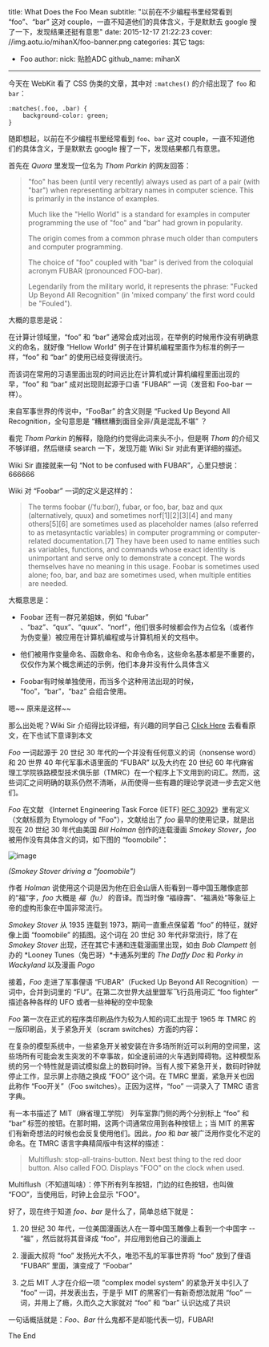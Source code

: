 title: What Does the Foo Mean
subtitle: "以前在不少编程书里经常看到 “foo”、“bar” 这对 couple，一直不知道他们的具体含义，于是默默去 google 搜了一下，发现结果还挺有意思"
date: 2015-12-17 21:22:23
cover: //img.aotu.io/mihanX/foo-banner.png
categories: 其它
tags: 
- Foo
author:
	nick: 贴脸ADC
	github_name: mihanX

---

今天在 WebKit 看了 CSS 伪类的文章，其中对 `:matches()` 的介绍出现了 `foo` 和 `bar`：

	:matches(.foo, .bar) {
		background-color: green;
	}
	
随即想起，以前在不少编程书里经常看到 `foo`、`bar` 这对 couple，一直不知道他们的具体含义，于是默默去 google 搜了一下，发现结果都几有意思。

首先在 *Quora* 里发现一位名为 *Thom Parkin* 的网友回答：

> "foo" has been (until very recently) always used as part of a pair (with "bar") when representing arbitrary names in computer science.  This is primarily in the instance of examples.
> 
> Much like the "Hello World" is a standard for examples in computer programming the use of "foo" and "bar" had grown in popularity.
> 
> The origin comes from a common phrase much older than computers and computer programming.
> 
> The choice of "foo" coupled with "bar" is derived from the coloquial acronym FUBAR (pronounced FOO-bar).
> 
> Legendarily from the military world, it represents the phrase:
> "Fucked Up Beyond All Recognition" (in 'mixed company' the first word could be "Fouled").

大概的意思是说：

在计算计领域里，“foo” 和 “bar” 通常会成对出现，在举例的时候用作没有明确意义的命名，就好像 “Hellow World” 例子在计算机编程里面作为标准的例子一样，“foo” 和 “bar” 的使用已经变得很流行。

而该词在常用的习语里面出现的时间远比在计算机或计算机编程里面出现的早，“foo” 和 “bar” 成对出现则起源于口语 “FUBAR” 一词（发音和 Foo-bar 一样）。

来自军事世界的传说中，“FooBar” 的含义则是 “Fucked Up Beyond All Recognition，全句意思是 “糟糕糟到面目全非/真是混乱不堪” ？

看完 *Thom Parkin* 的解释，隐隐约约觉得此词来头不小，但是啊 *Thom* 的介绍又不够详细，然后继续 search 一下，发现万能 Wiki Sir 对此有更详细的描述。

Wiki Sir 直接就来一句 “Not to be confused with FUBAR”，心里只想说：666666

Wiki 对 “Foobar” 一词的定义是这样的：

> The terms foobar (/ˈfuːbɑr/), fubar, or foo, bar, baz and qux (alternatively, quux) and sometimes norf[1][2][3][4] and many others[5][6] are sometimes used as placeholder names (also referred to as metasyntactic variables) in computer programming or computer-related documentation.[7] They have been used to name entities such as variables, functions, and commands whose exact identity is unimportant and serve only to demonstrate a concept. The words themselves have no meaning in this usage. Foobar is sometimes used alone; foo, bar, and baz are sometimes used, when multiple entities are needed.

大概意思是：

* Foobar 还有一群兄弟姐妹，例如 “fubar” 、“baz”、“qux”、“quux”、“norf”，他们很多时候都会作为占位名（或者作为伪变量）被应用在计算机编程或与计算机相关的文档中。

* 他们被用作变量命名、函数命名、和命令命名，这些命名基本都是不重要的，仅仅作为某个概念阐述的示例，他们本身并没有什么具体含义

* Foobar有时候单独使用，而当多个这种用法出现的时候， “foo”，“bar”，“baz” 会组合使用。

嗯~~ 原来是这样~~

那么出处呢？Wiki Sir 介绍得比较详细，有兴趣的同学自己 [Click Here](https://en.wikipedia.org/wiki/Foobar#History_and_etymology) 去看看原文，在下也试下意译到本文

*Foo* 一词起源于 20 世纪 30 年代的一个并没有任何意义的词（nonsense word）和 20 世界 40 年代军事术语里面的 “FUBAR” 以及大约在 20 世纪 60 年代麻省理工学院铁路模型技术俱乐部（TMRC）在一个程序上下文用到的词汇。然而，这些词汇之间明确的联系仍然不清晰，从而使得一些有趣的理论学说进一步去定义他们。

*Foo* 在文献 《Internet Engineering Task Force (IETF) [RFC 3092](https://tools.ietf.org/html/rfc3092)》里有定义（文献标题为 Etymology of "Foo"），文献给出了 *foo* 最早的使用记录，就是出现在 20 世纪 30 年代由美国 *Bill Holman* 创作的连载漫画 *Smokey Stover*，*foo* 被用作没有具体含义的词，如下图的 “foomobile”：

![image](//img.aotu.io/mihanX/foo-img-1.jpg)

*(Smokey Stover driving a "foomobile")*

作者 *Holman* 说使用这个词是因为他在旧金山唐人街看到一尊中国玉雕像底部的“福”字，*foo* 大概是 *福（fu）* 的音译。而当时像 “福祿壽”、“福满处”等象征上帝的虚构形象在中国非常流行。

*Smokey Stover* 从 1935 连载到 1973，期间一直重点保留着 “foo” 的特征，就好像上面 “foomobile” 的插图。这个词在 20 世纪 30 年代非常流行，除了在 *Smokey Stover* 出现，还在其它卡通和连载漫画里出现，如由 *Bob Clampett* 创办的 *Looney Tunes（兔巴哥）*卡通系列里的 *The Daffy Doc* 和 *Porky in Wackyland* 以及漫画 *Pogo*

接着，*Foo* 走进了军事俚语 “FUBAR”（Fucked Up Beyond All Recognition）一词中，合并到词里的 “FU”。在第二次世界大战里盟军飞行员用词汇 “foo fighter” 描述各种各样的 UFO 或者一些神秘的空中现象

*Foo* 第一次在正式的程序类印刷品作为较为人知的词汇出现于 1965 年 TMRC 的一版印刷品，关于紧急开关（scram switches）方面的内容：

在复杂的模型系统中，一些紧急开关被安装在许多场所附近可以利用的空间里，这些场所有可能会发生突发的不幸事故，如全速前进的火车遇到障碍物。这种模型系统的另一个特性就是调试模拟盘上的数码时钟。当有人按下紧急开关，数码时钟就停止工作，显示屏上亦随之换成 “FOO” 这个词。在 TMRC 里面，紧急开关也因此称作 “Foo开关”（Foo switches）。正因为这样，“foo” 一词录入了 TMRC 语言字典。

有一本书描述了 MIT（麻省理工学院） 列车室靠门侧的两个分别标上 “foo” 和 “bar” 标签的按钮。在那时期，这两个词通常应用到各种按钮上；当 MIT 的黑客们有新奇想法的时候也会反复使用他们。因此，*foo* 和 *bar* 被广泛用作变化不定的命名。在 TMRC 语言字典精简版中有这样的描述：

> Multiflush: stop-all-trains-button. Next best thing to the red door button. Also called FOO. Displays "FOO" on the clock when used.

Multiflush（不知道叫啥）：停下所有列车按钮，门边的红色按钮，也叫做 “FOO”，当使用后，时钟上会显示 "FOO"。

好了，现在终于知道 *foo*、*bar* 是什么了，简单总结下就是：

1. 20 世纪 30 年代，一位美国漫画达人在一尊中国玉雕像上看到一个中国字 -- “福” ，然后就将其音译成 “foo”，并应用到他自己的漫画上

2. 漫画大叔将 “foo” 发扬光大不久，唯恐不乱的军事世界将 “foo” 放到了俚语 “FUBAR” 里面，演变成了 “Foobar”

3. 之后 MIT 人才在介绍一项 “complex model system” 的紧急开关中引入了 “foo” 一词，并发表出去，于是乎 MIT 的黑客们一有新奇想法就用 “foo” 一词，并用上了瘾，久而久之大家就对 “foo” 和 “bar” 认识达成了共识

一句话概括就是：*Foo*、*Bar* 什么鬼都不是却能代表一切，FUBAR!

The End


